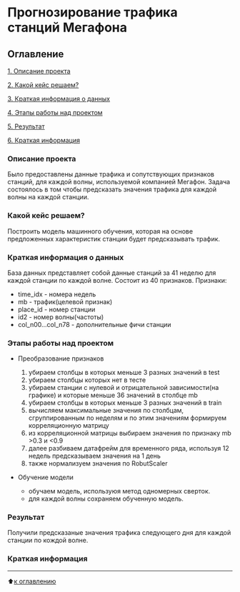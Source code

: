 # Прогнозирование трафика станций Мегафона
## Оглавление
[1. Описание проекта](https://github.com/murattumov/megafon/blob/master/README.md#Описание-проекта)

[2. Какой кейс решаем?](https://github.com/murattumov/megafon/blob/master/README.md#Какой-кейс-решаем)

[3. Краткая информация о данных](https://github.com/murattumov/megafon/blob/master/README.md#Краткая-информация-о-данных)

[4. Этапы работы над проектом](https://github.com/murattumov/megafon/blob/master/README.md#Этапы-работы-над-проектом)

[5. Результат](https://github.com/murattumov/megafon/blob/master/README.md#Результат)

[6. Краткая информация](https://github.com/murattumov/megafon/blob/master/README.md#Краткая-информация)

### **Описание проекта**

 Было предоставлены данные трафика и сопутствующих признаков станций, для каждой волны, используемой компанией Мегафон.
 Задача состоялось в том чтобы предсказать значения трафика для каждой волны на каждой станции.

### **Какой кейс решаем?**
Построить модель машинного обучения, которая на основе предложенных характеристик станции будет предсказывать трафик. 

### **Краткая информация о данных**
База данных представляет собой данные станций за 41 неделю для каждой станции по каждой волне. Состоит из 40 признаков. 
Признаки:

- time_idx - номера недель
- mb - трафик(целевой признак)
- place_id - номер станции
- id2 - номер волны(частоты)
- col_n00...col_n78 - дополнительные фичи станции


### **Этапы работы над проектом**

- Преобразование  признаков
  
  1. убираем столбцы в которых меньше 3 разных значений в test
  2. убираем столбцы которых нет в тесте
  3. убираем станции с нулевой и отрицательной зависимости(на графике) и которые меньше 36 значений в столбце mb
  4. убираем столбцы в которых меньше 3 разных значений в  train
  5. вычисляем максимальные значения по столбцам, сгруппированным по неделям и по этим значениям формируем корреляционную матрицу
  6. из корреляционной матрицы выбираем значения по признаку mb >0.3 и <0.9
  7. далее разбиваем датафрейм для временного ряда, используя 12 недель предсказываем значения на 1 день
  8. также нормализуем значения по RobutScaler
  
  

- Обучение модели
  
  - обучаем модель, используюя метод одномерных сверток. 
  - для каждой волны сохраняем обученную модель.
  


### **Результат**

Получили предсказаные значения трафика следующего дня для каждой станции по кождой волне.

### **Краткая информация**

****


:arrow_up:[к оглавлению](https://github.com/murattumov/megafon/blob/master/README.md#Оглавление)

